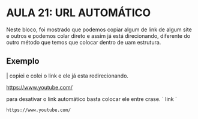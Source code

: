 # AULA 21: URL AUTOMÁTICO
Neste bloco, foi mostrado que podemos copiar algum de link de algum site e outros e podemos colar direto e assim já está direcionando, diferente do outro método que temos que colocar dentro de uam estrutura.

## Exemplo
| copiei e colei o link e ele já esta redirecionando.

https://www.youtube.com/

para desativar o link automático basta colocar ele entre crase.  \` link ` 

`https://www.youtube.com/`
